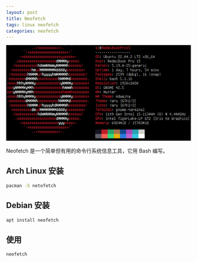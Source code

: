```yaml
---
layout: post
title: Neofetch
tags: linux neofetch
categories: neofetch
---
```

![Neofetch](/assets/images/Neofetch/neofetch.png)

Neofetch 是一个简单但有用的命令行系统信息工具，它用 Bash 编写。

## Arch Linux 安装

```sh
pacman -S netofetch
```

## Debian 安装

```sh
apt install neofetch

```

## 使用

```sh
neofetch
```
